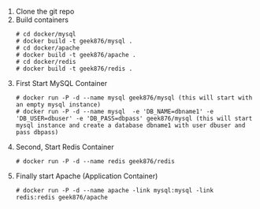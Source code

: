 1. Clone the git repo
2. Build containers
   ```
   # cd docker/mysql
   # docker build -t geek876/mysql .
   # cd docker/apache
   # docker build -t geek876/apache .
   # cd docker/redis
   # docker build -t geek876/redis .
   ```
3. First Start MySQL Container
   ```
   # docker run -P -d --name mysql geek876/mysql (this will start with an empty mysql instance)
   # docker run -P -d --name mysql  -e 'DB_NAME=dbname1' -e 'DB_USER=dbuser' -e 'DB_PASS=dbpass' geek876/mysql (this will start mysql instance and create a database dbname1 with user dbuser and pass dbpass)
   ```
4. Second, Start Redis Container
   ```
   # docker run -P -d --name redis geek876/redis 
   ```
5. Finally start Apache (Application Container)
   ```
   # docker run -P -d --name apache -link mysql:mysql -link redis:redis geek876/apache
   ```
